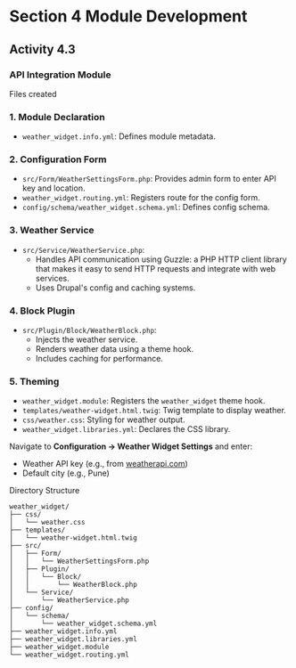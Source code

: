 # Section 4 Module Development
## Activity 4.3
### API Integration Module

Files created
### 1. Module Declaration

- `weather_widget.info.yml`: Defines module metadata.

### 2. Configuration Form

- `src/Form/WeatherSettingsForm.php`: Provides admin form to enter API key and location.
- `weather_widget.routing.yml`: Registers route for the config form.
- `config/schema/weather_widget.schema.yml`: Defines config schema.

### 3. Weather Service

- `src/Service/WeatherService.php`:
  - Handles API communication using Guzzle: a PHP HTTP client library that makes it easy to send HTTP requests and integrate with web services.
  - Uses Drupal's config and caching systems.

### 4. Block Plugin

- `src/Plugin/Block/WeatherBlock.php`:
  - Injects the weather service.
  - Renders weather data using a theme hook.
  - Includes caching for performance.

### 5. Theming

- `weather_widget.module`: Registers the `weather_widget` theme hook.
- `templates/weather-widget.html.twig`: Twig template to display weather.
- `css/weather.css`: Styling for weather output.
- `weather_widget.libraries.yml`: Declares the CSS library.

 Navigate to **Configuration → Weather Widget Settings** and enter:

   * Weather API key (e.g., from [weatherapi.com](https://www.weatherapi.com))
   * Default city (e.g., Pune)

Directory Structure

```
weather_widget/
├── css/
│   └── weather.css
├── templates/
│   └── weather-widget.html.twig
├── src/
│   ├── Form/
│   │   └── WeatherSettingsForm.php
│   ├── Plugin/
│   │   └── Block/
│   │       └── WeatherBlock.php
│   └── Service/
│       └── WeatherService.php
├── config/
│   └── schema/
│       └── weather_widget.schema.yml
├── weather_widget.info.yml
├── weather_widget.libraries.yml
├── weather_widget.module
└── weather_widget.routing.yml

```
